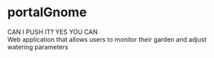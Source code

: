 portalGnome
===========
CAN I PUSH IT? YES YOU CAN<br>
Web application that allows users to monitor their garden and adjust watering parameters
